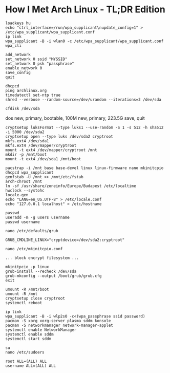 # How I Met Arch Linux - TL;DR Edition

```shell
loadkeys hu
echo "ctrl_interface=/run/wpa_supplicant\nupdate_config=1" > /etc/wpa_supplicant/wpa_supplicant.conf
ip link
wpa_supplicant -B -i wlan0 -c /etc/wpa_supplicant/wpa_supplicant.conf
wpa_cli
```

```shell
add_network
set_network 0 ssid "MYSSID"
set_network 0 psk "passphrase"
enable_network 0
save_config
quit
```

```shell
dhcpcd
ping archlinux.org
timedatectl set-ntp true
shred --verbose --random-source=/dev/urandom --iterations=3 /dev/sda
```

```shell
cfdisk /dev/sda
```

dos
new, primary, bootable, 100M
new, primary, 223.5G
save, quit

```shell
cryptsetup luksFormat --type luks1 --use-random -S 1 -s 512 -h sha512 -i 5000 /dev/sda2
cryptsetup open --type luks /dev/sda2 cryptroot
mkfs.ext4 /dev/sda1
mkfs.ext4 /dev/mapper/cryptroot
mount -t ext4 /dev/mapper/cryptroot /mnt
mkdir -p /mnt/boot
mount -t ext4 /dev/sda1 /mnt/boot
```

```shell
pacstrap -i /mnt base base-devel linux linux-firmware nano mkinitcpio dhcpcd wpa_supplicant
genfstab -U /mnt >> /mnt/etc/fstab
arch-chroot /mnt
ln -sf /usr/share/zoneinfo/Europe/Budapest /etc/localtime
hwclock --systohc
locale-gen
echo "LANG=en_US.UTF-8" > /etc/locale.conf
echo "127.0.0.1 localhost" > /etc/hostname
```

```shell
passwd
useradd -m -g users username
passwd username
```

```shell
nano /etc/defaults/grub
```

```shell
GRUB_CMDLINE_LINUX="cryptdevice=/dev/sda2:cryptroot"
```

```shell
nano /etc/mkinitcpio.conf
```

```shell
... block encrypt filesystem ...
```

```shell
mkinitpcio -p linux
grub-install --recheck /dev/sda
grub-mkconfig --output /boot/grub/grub.cfg
exit
```

```shell
umount -R /mnt/boot
umount -R /mnt
cryptsetup close cryptroot
systemctl reboot
```

```shell
ip link
wpa_supplicant -B -i wlp2s0 -c<(wpa_passphrase ssid password)
pacman -S xorg xorg-server plasma sddm konsole
pacman -S networkmanager network-manager-applet
systemctl enable NetworkManager
systemctl enable sddm
systemctl start sddm
```

```shell
su
nano /etc/sudoers
```

```shell
root ALL=(ALL) ALL
username ALL=(ALL) ALL
```
